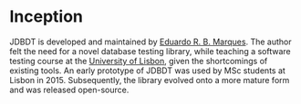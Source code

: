 
# Inception

JDBDT is developed and maintained by [Eduardo R. B. Marques](http://www.dcc.fc.up.pt/~edrdo).
The author felt the need for a novel database testing library, while  teaching 
a software testing course at the [University of Lisbon](http://www.di.fc.ul.pt), 
given the shortcomings of existing tools. 
An early prototype of JDBDT was used by MSc students at Lisbon in 2015. Subsequently, the library evolved onto a more mature form and was released open-source.

